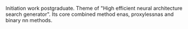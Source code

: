 Initiation work postgraduate. Theme of "High efficient neural architecture search generator". Its core combined method enas, proxylessnas and binary nn methods. 
